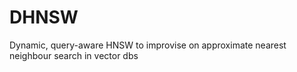# DHNSW
Dynamic, query-aware HNSW to improvise on approximate nearest neighbour search in vector dbs
